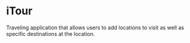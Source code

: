 # iTour
Traveling application that allows users to add locations to visit as well as specific destinations at the location.
